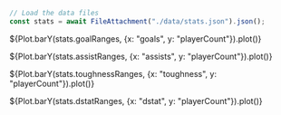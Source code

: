 
```js
// Load the data files
const stats = await FileAttachment("./data/stats.json").json();
```

${Plot.barY(stats.goalRanges, {x: "goals", y: "playerCount"}).plot()}

${Plot.barY(stats.assistRanges, {x: "assists", y: "playerCount"}).plot()}

${Plot.barY(stats.toughnessRanges, {x: "toughness", y: "playerCount"}).plot()}

${Plot.barY(stats.dstatRanges, {x: "dstat", y: "playerCount"}).plot()}